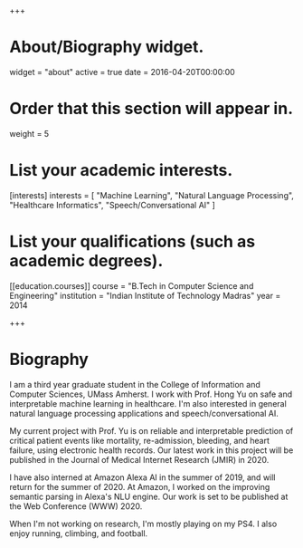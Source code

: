 +++
# About/Biography widget.
widget = "about"
active = true
date = 2016-04-20T00:00:00

# Order that this section will appear in.
weight = 5

# List your academic interests.
[interests]
  interests = [
    "Machine Learning",
    "Natural Language Processing",
    "Healthcare Informatics",
    "Speech/Conversational AI"
  ]

# List your qualifications (such as academic degrees).

[[education.courses]]
  course = "B.Tech in Computer Science and Engineering"
  institution = "Indian Institute of Technology Madras"
  year = 2014
 
+++

# Biography

I am a third year graduate student in the College of Information and Computer Sciences, UMass Amherst. I work with Prof. Hong Yu on safe and interpretable machine learning in healthcare. I'm also interested in general natural language processing applications and speech/conversational AI. 

My current project with Prof. Yu is on reliable and interpretable prediction of critical patient events like mortality, re-admission, bleeding, and heart failure, using electronic health records. Our latest work in this project will be published in the Journal of Medical Internet Research (JMIR) in 2020.

I have also interned at Amazon Alexa AI in the summer of 2019, and will return for the summer of 2020. At Amazon, I worked on the improving semantic parsing in Alexa's NLU engine. Our work is set to be published at the Web Conference (WWW) 2020.

When I'm not working on research, I'm mostly playing on my PS4. I also enjoy running, climbing, and football. 
